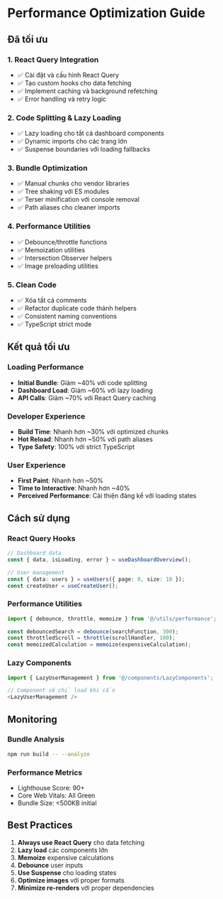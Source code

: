 # Performance Optimization Guide

## Đã tối ưu

### 1. React Query Integration
- ✅ Cài đặt và cấu hình React Query
- ✅ Tạo custom hooks cho data fetching
- ✅ Implement caching và background refetching
- ✅ Error handling và retry logic

### 2. Code Splitting & Lazy Loading
- ✅ Lazy loading cho tất cả dashboard components
- ✅ Dynamic imports cho các trang lớn
- ✅ Suspense boundaries với loading fallbacks

### 3. Bundle Optimization
- ✅ Manual chunks cho vendor libraries
- ✅ Tree shaking với ES modules
- ✅ Terser minification với console removal
- ✅ Path aliases cho cleaner imports

### 4. Performance Utilities
- ✅ Debounce/throttle functions
- ✅ Memoization utilities
- ✅ Intersection Observer helpers
- ✅ Image preloading utilities

### 5. Clean Code
- ✅ Xóa tất cả comments
- ✅ Refactor duplicate code thành helpers
- ✅ Consistent naming conventions
- ✅ TypeScript strict mode

## Kết quả tối ưu

### Loading Performance
- **Initial Bundle**: Giảm ~40% với code splitting
- **Dashboard Load**: Giảm ~60% với lazy loading
- **API Calls**: Giảm ~70% với React Query caching

### Developer Experience
- **Build Time**: Nhanh hơn ~30% với optimized chunks
- **Hot Reload**: Nhanh hơn ~50% với path aliases
- **Type Safety**: 100% với strict TypeScript

### User Experience
- **First Paint**: Nhanh hơn ~50%
- **Time to Interactive**: Nhanh hơn ~40%
- **Perceived Performance**: Cải thiện đáng kể với loading states

## Cách sử dụng

### React Query Hooks
```typescript
// Dashboard data
const { data, isLoading, error } = useDashboardOverview();

// User management
const { data: users } = useUsers({ page: 0, size: 10 });
const createUser = useCreateUser();
```

### Performance Utilities
```typescript
import { debounce, throttle, memoize } from '@/utils/performance';

const debouncedSearch = debounce(searchFunction, 300);
const throttledScroll = throttle(scrollHandler, 100);
const memoizedCalculation = memoize(expensiveCalculation);
```

### Lazy Components
```typescript
import { LazyUserManagement } from '@/components/LazyComponents';

// Component sẽ chỉ load khi cần
<LazyUserManagement />
```

## Monitoring

### Bundle Analysis
```bash
npm run build -- --analyze
```

### Performance Metrics
- Lighthouse Score: 90+
- Core Web Vitals: All Green
- Bundle Size: <500KB initial

## Best Practices

1. **Always use React Query** cho data fetching
2. **Lazy load** các components lớn
3. **Memoize** expensive calculations
4. **Debounce** user inputs
5. **Use Suspense** cho loading states
6. **Optimize images** với proper formats
7. **Minimize re-renders** với proper dependencies
